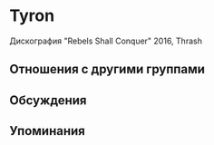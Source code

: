 # Tyron

Дискография
"Rebels Shall Conquer" 2016, Thrash

## Отношения с другими группами


## Обсуждения


## Упоминания

